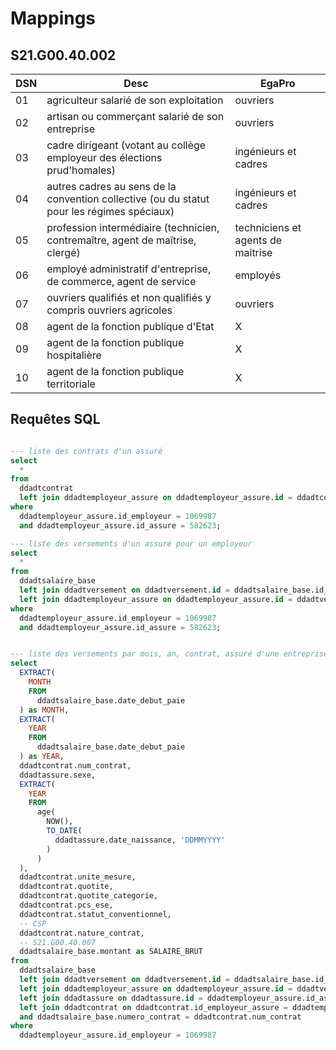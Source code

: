 # Mappings

## S21.G00.40.002

DSN | Desc | EgaPro
----|------|------
01  | agriculteur salarié de son exploitation | ouvriers
02  | artisan ou commerçant salarié de son entreprise | ouvriers
03  | cadre dirigeant (votant au collège employeur des élections prud'homales) | ingénieurs et cadres
04  |  autres cadres au sens de la convention collective (ou du statut pour les régimes spéciaux) | ingénieurs et cadres
05  |  profession intermédiaire (technicien, contremaître, agent de maîtrise, clergé) | techniciens et agents de maitrise
06  | employé administratif d'entreprise, de commerce, agent de service | employés
07  | ouvriers qualifiés et non qualifiés y compris ouvriers agricoles | ouvriers
08  | agent de la fonction publique d'Etat | X
09  | agent de la fonction publique hospitalière | X
10  | agent de la fonction publique territoriale | X

## Requêtes SQL

```sql

--- liste des contrats d'un assuré
select
  *
from
  ddadtcontrat
  left join ddadtemployeur_assure on ddadtemployeur_assure.id = ddadtcontrat.id_employeur_assure
where
  ddadtemployeur_assure.id_employeur = 1069987
  and ddadtemployeur_assure.id_assure = 582623;

--- liste des versements d'un assuré pour un employeur
select
  *
from
  ddadtsalaire_base
  left join ddadtversement on ddadtversement.id = ddadtsalaire_base.id_versement
  left join ddadtemployeur_assure on ddadtemployeur_assure.id = ddadtversement.id_employeur_assure
where
  ddadtemployeur_assure.id_employeur = 1069987
  and ddadtemployeur_assure.id_assure = 582623;


--- liste des versements par mois, an, contrat, assuré d'une entreprise
select
  EXTRACT(
    MONTH
    FROM
      ddadtsalaire_base.date_debut_paie
  ) as MONTH,
  EXTRACT(
    YEAR
    FROM
      ddadtsalaire_base.date_debut_paie
  ) as YEAR,
  ddadtcontrat.num_contrat,
  ddadtassure.sexe,
  EXTRACT(
    YEAR
    FROM
      age(
        NOW(),
        TO_DATE(
          ddadtassure.date_naissance, 'DDMMYYYY'
        )
      )
  ),
  ddadtcontrat.unite_mesure,
  ddadtcontrat.quotite,
  ddadtcontrat.quotite_categorie,
  ddadtcontrat.pcs_ese,
  ddadtcontrat.statut_conventionnel,
  -- CSP
  ddadtcontrat.nature_contrat,
  -- S21.G00.40.007
  ddadtsalaire_base.montant as SALAIRE_BRUT
from
  ddadtsalaire_base
  left join ddadtversement on ddadtversement.id = ddadtsalaire_base.id_versement
  left join ddadtemployeur_assure on ddadtemployeur_assure.id = ddadtversement.id_employeur_assure
  left join ddadtassure on ddadtassure.id = ddadtemployeur_assure.id_assure
  left join ddadtcontrat on ddadtcontrat.id_employeur_assure = ddadtemployeur_assure.id
  and ddadtsalaire_base.numero_contrat = ddadtcontrat.num_contrat
where
  ddadtemployeur_assure.id_employeur = 1069987
```
